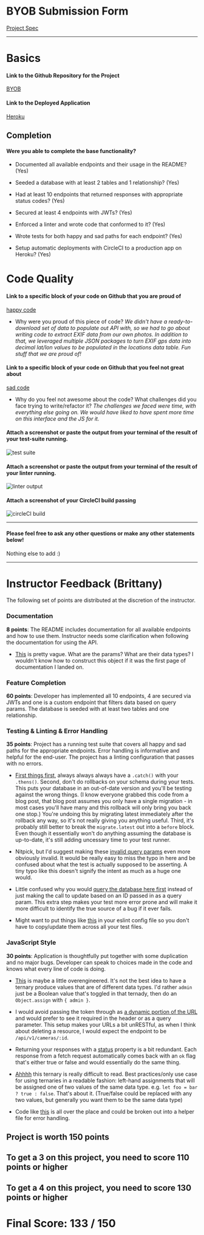 # BYOB Submission Form

[Project Spec](http://frontend.turing.io/projects/build-your-own-backend.html)

------

# Basics

#### Link to the Github Repository for the Project
[BYOB](https://github.com/the-oem/byob)

#### Link to the Deployed Application
[Heroku](https://fotofinder.herokuapp.com/)


## Completion

#### Were you able to complete the base functionality?

* Documented all available endpoints and their usage in the README?
(Yes)

* Seeded a database with at least 2 tables and 1 relationship?
(Yes)

* Had at least 10 endpoints that returned responses with appropriate status codes?
(Yes)

* Secured at least 4 endpoints with JWTs?
(Yes)

* Enforced a linter and wrote code that conformed to it?
(Yes)

* Wrote tests for both happy and sad paths for each endpoint?
(Yes)

* Setup automatic deployments with CircleCI to a production app on Heroku?
(Yes)

# Code Quality

#### Link to a specific block of your code on Github that you are proud of
[happy code](https://github.com/the-oem/byob/blob/master/utils/data/exifMiner.js)

* Why were you proud of this piece of code?
_We didn't have a ready-to-download set of data to populate out API with, so we had to go about writing code to
extract EXIF data from our own photos. In addition to that, we leveraged multiple JSON packages to turn
EXIF gps data into decimal lat/lon values to be populated in the locations data table. Fun stuff that we are proud of!_

#### Link to a specific block of your code on Github that you feel not great about
[sad code](https://github.com/the-oem/byob/blob/master/src/Client/scripts.js)

* Why do you feel not awesome about the code? What challenges did you face trying to write/refactor it?
_The challenges we faced were time, with everything else going on. We would have liked to have spent
more time on this interface and the JS for it._

#### Attach a screenshot or paste the output from your terminal of the result of your test-suite running.

![test suite](https://the-oem.github.io/assets/byob/tests-passing.png)

#### Attach a screenshot or paste the output from your terminal of the result of your linter running.

![linter output](https://the-oem.github.io/assets/byob/linter-passing.png)

#### Attach a screenshot of your CircleCI build passing

![circleCI build](https://the-oem.github.io/assets/byob/circle-ci-passing.png)

-----

#### Please feel free to ask any other questions or make any other statements below!

Nothing else to add :)

-----


# Instructor Feedback (Brittany)

The following set of points are distributed at the discretion of the instructor.

### Documentation

**8 points**: The README includes documentation for all available endpoints and how to use them. Instructor needs some clarification when following the documentation for using the API.

* [This](https://github.com/the-oem/byob/blob/master/docs/POST_locations.md#parameters) is pretty vague. What are the params? What are their data types? I wouldn't know how to construct this object if it was the first page of documentation I landed on.

### Feature Completion

**60 points**: Developer has implemented all 10 endpoints, 4 are secured via JWTs and one is a custom endpoint that filters data based on query params. The database is seeded with at least two tables and one relationship.

### Testing & Linting & Error Handling

**35 points**: Project has a running test suite that covers all happy and sad paths for the appropriate endpoints. Error handling is informative and helpful for the end-user. The project has a linting configuration that passes with no errors.

* [First things first](https://github.com/the-oem/byob/blob/master/test/integration/cameras.routes.spec.js#L21-L38), always always always have a `.catch()` with your `.thens()`. Second, don't do rollbacks on your schema during your tests. This puts your database in an out-of-date version and you'll be testing against the wrong things. (I know everyone grabbed this code from a blog post, that blog post assumes you only have a single migration - in most cases you'll have many and this rollback will only bring you back one stop.) You're undoing this by migrating latest immediately after the rollback any way, so it's not really giving you anything useful. Third, it's probably still better to break the `migrate.latest` out into a `before` block. Even though it essentially won't do anything assuming the database is up-to-date, it's still adding uncessary time to your test runner.

* Nitpick, but I'd suggest making these [invalid query params](https://github.com/the-oem/byob/blob/master/test/integration/locations.routes.spec.js#L76) even more obviously invalid. It would be really easy to miss the typo in here and be confused about what the test is actually supposed to be asserting. A tiny typo like this doesn't signify the intent as much as a huge one would.

* Little confused why you would [query the database here first](https://github.com/the-oem/byob/blob/master/test/integration/locations.routes.spec.js#L173-L187) instead of just making the call to update based on an ID passed in as a query param. This extra step makes your test more error prone and will make it more difficult to identify the true source of a bug if it ever fails.

* Might want to put things like [this](https://github.com/the-oem/byob/blob/master/test/integration/photos.routes.spec.js#L1-L4) in your eslint config file so you don't have to copy/update them across all your test files.


### JavaScript Style

**30 points**:  Application is thoughtfully put together with some duplication and no major bugs. Developer can speak to choices made in the code and knows what every line of code is doing.

* [This](https://github.com/the-oem/byob/blob/master/src/server/authController.js#L8-L15) is maybe a little overengineered. It's not the best idea to have a ternary produce values that are of different data types. I'd rather `admin` just be a Boolean value that's toggled in that ternady, then do an `Object.assign` with `{ admin }`.

* I would avoid passing the token through as [a dynamic portion of the URL](https://github.com/the-oem/byob/blob/master/src/server/router.js#L13) and would prefer to see it required in the header or as a query parameter. This setup makes your URLs a bit unRESTful, as when I think about deleting a resource, I would expect the endpoint to be `/api/v1/cameras/:id`.

* Returning your responses with a [status](https://github.com/the-oem/byob/blob/master/src/server/cameraController.js#L7-L13) property is a bit redundant. Each response from a fetch request automatically comes back with an `ok` flag that's either true or false and would essentially do the same thing.

* [Ahhhh](https://github.com/the-oem/byob/blob/master/src/server/cameraController.js#L19-L27) this ternary is really difficult to read. Best practices/only use case for using ternaries in a readable fashion: left-hand assignments that will be assigned one of two values of the same data type. e.g. `let foo = bar ? true : false`.  That's about it. (True/false could be replaced with any two values, but generally you want them to be the same data type)

* Code like [this](https://github.com/the-oem/byob/blob/master/src/server/locationController.js#L54-L63) is all over the place and could be broken out into a helper file for error handling.


## Project is worth 150 points

## To get a 3 on this project, you need to score 110 points or higher
## To get a 4 on this project, you need to score 130 points or higher

# Final Score: 133 / 150
